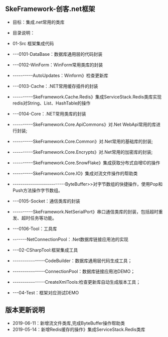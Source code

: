 ##  SkeFramework-创客.net框架

 - 目标：集成.net常用的类库

 - 目录说明：

 - 01-Src 框架集成代码
 - ---0101-DataBase：数据库通用层的代码封装
 - ---0102-WinForm：WinForm常用类库的封装
 - ----------AutoUpdates：Winform》检查更新库
 - ---0103-Cache：.NET常用缓存插件的封装
 - ----------SkeFramework.Cache.Redis》集成ServiceStack.Redis类库实现redis对String、List、HashTable的操作
 - ---0104-Core：.NET常用类库的封装
 - ----------SkeFramework.Core.ApiCommons》对.Net WebApi常用的库进行封装;
 - ----------SkeFramework.Core.Common》对.Net常用的基础库的封装;
 - ----------SkeFramework.Core.Encrypts》对.Net常用的加密库的封装;
 - ----------SkeFramework.Core.SnowFlake》集成获取分布式自增ID的操作
 - ----------SkeFramework.Core.IO》集成对流文件操作的帮助类
 - --------------------------ByteBuffer>>对字节数组的快捷操作，使用Pop和Push方法操作字节数组。
 - ---0105-Socket：通信类库的封装
 - ----------SkeFramework.NetSerialPort》串口通信类库的封装，包括超时重发、超时任务等功能。
 - ---0106-Tool：工具库
 - -------NetConnectionPool：.Net数据库链接应用池的实现
 - ---02-CSharpTool:框架集成工具
 - ----------------CodeBuilder：数据库通用层代码生成工具；
 - ----------------ConnectionPool：数据库链接应用池DEMO；
 - ----------------CreateXmlTools:检查更新库自动生成版本工具；
 - ---04-Test：框架对应测试DEMO
##  版本更新说明
- 2019-06-11：新增流文件类库,完成ByteBuffer操作帮助类
- 2019-05-14：新增Redis缓存的操作》集成ServiceStack.Redis类库
